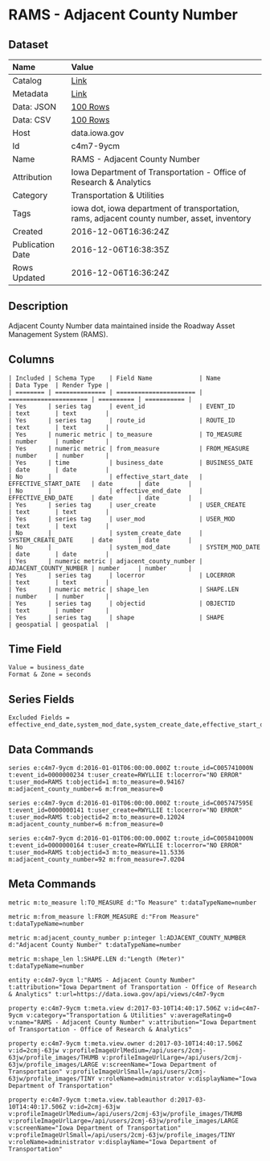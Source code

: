 # RAMS - Adjacent County Number

## Dataset

| Name | Value |
| :--- | :---- |
| Catalog | [Link](https://catalog.data.gov/dataset/rams-adjacent-county-number) |
| Metadata | [Link](https://data.iowa.gov/api/views/c4m7-9ycm) |
| Data: JSON | [100 Rows](https://data.iowa.gov/api/views/c4m7-9ycm/rows.json?max_rows=100) |
| Data: CSV | [100 Rows](https://data.iowa.gov/api/views/c4m7-9ycm/rows.csv?max_rows=100) |
| Host | data.iowa.gov |
| Id | c4m7-9ycm |
| Name | RAMS - Adjacent County Number |
| Attribution | Iowa Department of Transportation - Office of Research & Analytics |
| Category | Transportation & Utilities |
| Tags | iowa dot, iowa department of transportation, rams, adjacent county number, asset, inventory |
| Created | 2016-12-06T16:36:24Z |
| Publication Date | 2016-12-06T16:38:35Z |
| Rows Updated | 2016-12-06T16:36:24Z |

## Description

Adjacent County Number data maintained inside the Roadway Asset Management System (RAMS).

## Columns

```ls
| Included | Schema Type    | Field Name             | Name                   | Data Type  | Render Type |
| ======== | ============== | ====================== | ====================== | ========== | =========== |
| Yes      | series tag     | event_id               | EVENT_ID               | text       | text        |
| Yes      | series tag     | route_id               | ROUTE_ID               | text       | text        |
| Yes      | numeric metric | to_measure             | TO_MEASURE             | number     | number      |
| Yes      | numeric metric | from_measure           | FROM_MEASURE           | number     | number      |
| Yes      | time           | business_date          | BUSINESS_DATE          | date       | date        |
| No       |                | effective_start_date   | EFFECTIVE_START_DATE   | date       | date        |
| No       |                | effective_end_date     | EFFECTIVE_END_DATE     | date       | date        |
| Yes      | series tag     | user_create            | USER_CREATE            | text       | text        |
| Yes      | series tag     | user_mod               | USER_MOD               | text       | text        |
| No       |                | system_create_date     | SYSTEM_CREATE_DATE     | date       | date        |
| No       |                | system_mod_date        | SYSTEM_MOD_DATE        | date       | date        |
| Yes      | numeric metric | adjacent_county_number | ADJACENT_COUNTY_NUMBER | number     | number      |
| Yes      | series tag     | locerror               | LOCERROR               | text       | text        |
| Yes      | numeric metric | shape_len              | SHAPE.LEN              | number     | number      |
| Yes      | series tag     | objectid               | OBJECTID               | text       | number      |
| Yes      | series tag     | shape                  | SHAPE                  | geospatial | geospatial  |
```

## Time Field

```ls
Value = business_date
Format & Zone = seconds
```

## Series Fields

```ls
Excluded Fields = effective_end_date,system_mod_date,system_create_date,effective_start_date
```

## Data Commands

```ls
series e:c4m7-9ycm d:2016-01-01T06:00:00.000Z t:route_id=C005741000N t:event_id=0000000234 t:user_create=RWYLLIE t:locerror="NO ERROR" t:user_mod=RAMS t:objectid=1 m:to_measure=0.94167 m:adjacent_county_number=6 m:from_measure=0

series e:c4m7-9ycm d:2016-01-01T06:00:00.000Z t:route_id=C005747595E t:event_id=0000000141 t:user_create=RWYLLIE t:locerror="NO ERROR" t:user_mod=RAMS t:objectid=2 m:to_measure=0.12024 m:adjacent_county_number=6 m:from_measure=0

series e:c4m7-9ycm d:2016-01-01T06:00:00.000Z t:route_id=C005841000N t:event_id=0000000164 t:user_create=RWYLLIE t:locerror="NO ERROR" t:user_mod=RAMS t:objectid=3 m:to_measure=11.5336 m:adjacent_county_number=92 m:from_measure=7.0204
```

## Meta Commands

```ls
metric m:to_measure l:TO_MEASURE d:"To Measure" t:dataTypeName=number

metric m:from_measure l:FROM_MEASURE d:"From Measure" t:dataTypeName=number

metric m:adjacent_county_number p:integer l:ADJACENT_COUNTY_NUMBER d:"Adjacent County Number" t:dataTypeName=number

metric m:shape_len l:SHAPE.LEN d:"Length (Meter)" t:dataTypeName=number

entity e:c4m7-9ycm l:"RAMS - Adjacent County Number" t:attribution="Iowa Department of Transportation - Office of Research & Analytics" t:url=https://data.iowa.gov/api/views/c4m7-9ycm

property e:c4m7-9ycm t:meta.view d:2017-03-10T14:40:17.506Z v:id=c4m7-9ycm v:category="Transportation & Utilities" v:averageRating=0 v:name="RAMS - Adjacent County Number" v:attribution="Iowa Department of Transportation - Office of Research & Analytics"

property e:c4m7-9ycm t:meta.view.owner d:2017-03-10T14:40:17.506Z v:id=2cmj-63jw v:profileImageUrlMedium=/api/users/2cmj-63jw/profile_images/THUMB v:profileImageUrlLarge=/api/users/2cmj-63jw/profile_images/LARGE v:screenName="Iowa Department of Transportation" v:profileImageUrlSmall=/api/users/2cmj-63jw/profile_images/TINY v:roleName=administrator v:displayName="Iowa Department of Transportation"

property e:c4m7-9ycm t:meta.view.tableauthor d:2017-03-10T14:40:17.506Z v:id=2cmj-63jw v:profileImageUrlMedium=/api/users/2cmj-63jw/profile_images/THUMB v:profileImageUrlLarge=/api/users/2cmj-63jw/profile_images/LARGE v:screenName="Iowa Department of Transportation" v:profileImageUrlSmall=/api/users/2cmj-63jw/profile_images/TINY v:roleName=administrator v:displayName="Iowa Department of Transportation"
```